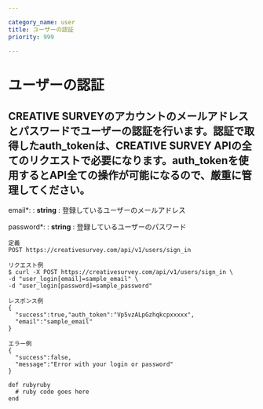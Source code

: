 ```yaml
---

category_name: user
title: ユーザーの認証
priority: 999

---
```


# ユーザーの認証

## CREATIVE SURVEYのアカウントのメールアドレスとパスワードでユーザーの認証を行います。認証で取得したauth_tokenは、CREATIVE SURVEY APIの全てのリクエストで必要になります。auth_tokenを使用するとAPI全ての操作が可能になるので、厳重に管理してください。

email*:
: __string__ 
: 登録しているユーザーのメールアドレス

password*:
: __string__
: 登録しているユーザーのパスワード


~~~
定義
POST https://creativesurvey.com/api/v1/users/sign_in

リクエスト例
$ curl -X POST https://creativesurvey.com/api/v1/users/sign_in \
-d "user_login[email]=sample_email" \
-d "user_login[password]=sample_password"

レスポンス例
{
  "success":true,"auth_token":"Vp5vzALpGzhqkcpxxxxx",
  "email":"sample_email"
}

エラー例
{
  "success":false,
  "message":"Error with your login or password"
}

~~~


~~~
def rubyruby
  # ruby code goes here
end
~~~
